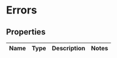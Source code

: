 # Errors

## Properties
Name | Type | Description | Notes
------------ | ------------- | ------------- | -------------
